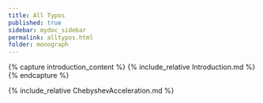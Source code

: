 ```yaml
---
title: All Typos
published: true
sidebar: mydoc_sidebar
permalink: alltypos.html
folder: monograph
---
```


{% capture introduction_content %}
{% include_relative Introduction.md %}
{% endcapture %}


{% include_relative ChebyshevAcceleration.md %}